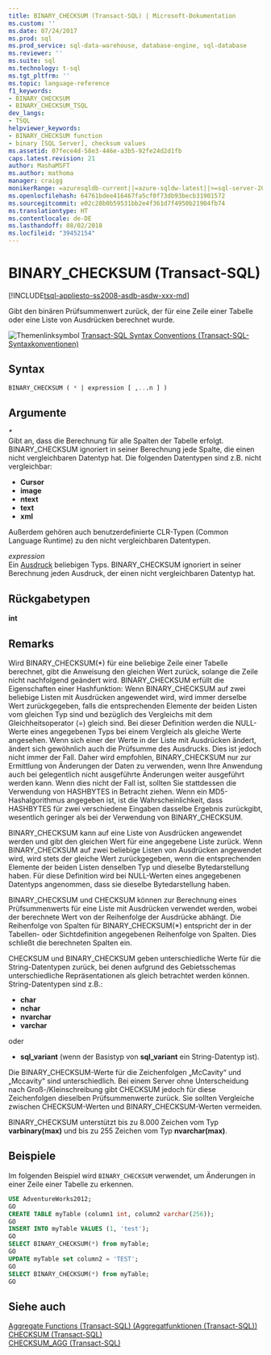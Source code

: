 ```yaml
---
title: BINARY_CHECKSUM (Transact-SQL) | Microsoft-Dokumentation
ms.custom: ''
ms.date: 07/24/2017
ms.prod: sql
ms.prod_service: sql-data-warehouse, database-engine, sql-database
ms.reviewer: ''
ms.suite: sql
ms.technology: t-sql
ms.tgt_pltfrm: ''
ms.topic: language-reference
f1_keywords:
- BINARY_CHECKSUM
- BINARY_CHECKSUM_TSQL
dev_langs:
- TSQL
helpviewer_keywords:
- BINARY_CHECKSUM function
- binary [SQL Server], checksum values
ms.assetid: 07fece4d-58e3-446e-a3b5-92fe24d2d1fb
caps.latest.revision: 21
author: MashaMSFT
ms.author: mathoma
manager: craigg
monikerRange: =azuresqldb-current||=azure-sqldw-latest||>=sql-server-2016||=sqlallproducts-allversions||>=sql-server-linux-2017
ms.openlocfilehash: 64761bdee416467fa5cf0f73db93becb31901572
ms.sourcegitcommit: e02c28b0b59531bb2e4f361d7f4950b21904fb74
ms.translationtype: HT
ms.contentlocale: de-DE
ms.lasthandoff: 08/02/2018
ms.locfileid: "39452154"
---
```

# <a name="binarychecksum--transact-sql"></a>BINARY_CHECKSUM (Transact-SQL)
[!INCLUDE[tsql-appliesto-ss2008-asdb-asdw-xxx-md](../../includes/tsql-appliesto-ss2008-asdb-asdw-xxx-md.md)]

Gibt den binären Prüfsummenwert zurück, der für eine Zeile einer Tabelle oder eine Liste von Ausdrücken berechnet wurde.
  
![Themenlinksymbol](../../database-engine/configure-windows/media/topic-link.gif "Topic link icon") [Transact-SQL Syntax Conventions (Transact-SQL-Syntaxkonventionen)](../../t-sql/language-elements/transact-sql-syntax-conventions-transact-sql.md)
  
## <a name="syntax"></a>Syntax  
  
```sql
BINARY_CHECKSUM ( * | expression [ ,...n ] )   
```  
  
## <a name="arguments"></a>Argumente  
*\**  
Gibt an, dass die Berechnung für alle Spalten der Tabelle erfolgt. BINARY_CHECKSUM ignoriert in seiner Berechnung jede Spalte, die einen nicht vergleichbaren Datentyp hat. Die folgenden Datentypen sind z.B. nicht vergleichbar:  
* **Cursor**  
* **image**  
* **ntext**  
* **text**  
* **xml**  

Außerdem gehören auch benutzerdefinierte CLR-Typen (Common Language Runtime) zu den nicht vergleichbaren Datentypen.
  
*expression*  
Ein [Ausdruck](../../t-sql/language-elements/expressions-transact-sql.md) beliebigen Typs. BINARY_CHECKSUM ignoriert in seiner Berechnung jeden Ausdruck, der einen nicht vergleichbaren Datentyp hat.

## <a name="return-types"></a>Rückgabetypen  
 **int**
  
## <a name="remarks"></a>Remarks  
Wird BINARY_CHECKSUM(*) für eine beliebige Zeile einer Tabelle berechnet, gibt die Anweisung den gleichen Wert zurück, solange die Zeile nicht nachfolgend geändert wird. BINARY_CHECKSUM erfüllt die Eigenschaften einer Hashfunktion: Wenn BINARY_CHECKSUM auf zwei beliebige Listen mit Ausdrücken angewendet wird, wird immer derselbe Wert zurückgegeben, falls die entsprechenden Elemente der beiden Listen vom gleichen Typ sind und bezüglich des Vergleichs mit dem Gleichheitsoperator (=) gleich sind. Bei dieser Definition werden die NULL-Werte eines angegebenen Typs bei einem Vergleich als gleiche Werte angesehen. Wenn sich einer der Werte in der Liste mit Ausdrücken ändert, ändert sich gewöhnlich auch die Prüfsumme des Ausdrucks. Dies ist jedoch nicht immer der Fall. Daher wird empfohlen, BINARY_CHECKSUM nur zur Ermittlung von Änderungen der Daten zu verwenden, wenn Ihre Anwendung auch bei gelegentlich nicht ausgeführte Änderungen weiter ausgeführt werden kann. Wenn dies nicht der Fall ist, sollten Sie stattdessen die Verwendung von HASHBYTES in Betracht ziehen. Wenn ein MD5-Hashalgorithmus angegeben ist, ist die Wahrscheinlichkeit, dass HASHBYTES für zwei verschiedene Eingaben dasselbe Ergebnis zurückgibt, wesentlich geringer als bei der Verwendung von BINARY_CHECKSUM.
  
BINARY_CHECKSUM kann auf eine Liste von Ausdrücken angewendet werden und gibt den gleichen Wert für eine angegebene Liste zurück. Wenn BINARY_CHECKSUM auf zwei beliebige Listen von Ausdrücken angewendet wird, wird stets der gleiche Wert zurückgegeben, wenn die entsprechenden Elemente der beiden Listen denselben Typ und dieselbe Bytedarstellung haben. Für diese Definition wird bei NULL-Werten eines angegebenen Datentyps angenommen, dass sie dieselbe Bytedarstellung haben.
  
BINARY_CHECKSUM und CHECKSUM können zur Berechnung eines Prüfsummenwerts für eine Liste mit Ausdrücken verwendet werden, wobei der berechnete Wert von der Reihenfolge der Ausdrücke abhängt. Die Reihenfolge von Spalten für BINARY_CHECKSUM(*) entspricht der in der Tabellen- oder Sichtdefinition angegebenen Reihenfolge von Spalten. Dies schließt die berechneten Spalten ein.
  
CHECKSUM und BINARY_CHECKSUM geben unterschiedliche Werte für die String-Datentypen zurück, bei denen aufgrund des Gebietsschemas unterschiedliche Repräsentationen als gleich betrachtet werden können. String-Datentypen sind z.B.:  

* **char**  
* **nchar**  
* **nvarchar**  
* **varchar**  

oder  

* **sql_variant** (wenn der Basistyp von **sql_variant** ein String-Datentyp ist).  
  
Die BINARY_CHECKSUM-Werte für die Zeichenfolgen „McCavity“ und „Mccavity“ sind unterschiedlich. Bei einem Server ohne Unterscheidung nach Groß-/Kleinschreibung gibt CHECKSUM jedoch für diese Zeichenfolgen dieselben Prüfsummenwerte zurück. Sie sollten Vergleiche zwischen CHECKSUM-Werten und BINARY_CHECKSUM-Werten vermeiden.
 
BINARY_CHECKSUM unterstützt bis zu 8.000 Zeichen vom Typ **varbinary(max)** und bis zu 255 Zeichen vom Typ **nvarchar(max)**.
  
## <a name="examples"></a>Beispiele  
Im folgenden Beispiel wird `BINARY_CHECKSUM` verwendet, um Änderungen in einer Zeile einer Tabelle zu erkennen.
  
```sql
USE AdventureWorks2012;  
GO  
CREATE TABLE myTable (column1 int, column2 varchar(256));  
GO  
INSERT INTO myTable VALUES (1, 'test');  
GO  
SELECT BINARY_CHECKSUM(*) from myTable;  
GO  
UPDATE myTable set column2 = 'TEST';  
GO  
SELECT BINARY_CHECKSUM(*) from myTable;  
GO  
```  
  
## <a name="see-also"></a>Siehe auch
[Aggregate Functions &#40;Transact-SQL&#41; (Aggregatfunktionen &#40;Transact-SQL&#41;)](../../t-sql/functions/aggregate-functions-transact-sql.md)  
[CHECKSUM &#40;Transact-SQL&#41;](../../t-sql/functions/checksum-transact-sql.md)  
[CHECKSUM_AGG &#40;Transact-SQL&#41;](../../t-sql/functions/checksum-agg-transact-sql.md)
  
  
